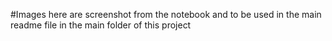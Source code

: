 #Images here are screenshot from the notebook and to be used in the main readme file in the main folder of this project
